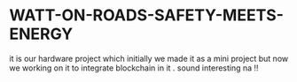 # WATT-ON-ROADS-SAFETY-MEETS-ENERGY
it is our hardware project which initially we made it as a mini project but now we working on it to integrate blockchain in it . sound interesting na !!
